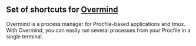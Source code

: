 ## Set of shortcuts for [Overmind](https://github.com/DarthSim/overmind)

Overmind is a process manager for Procfile-based applications and tmux. With Overmind, you can easily run several processes from your Procfile in a single terminal.